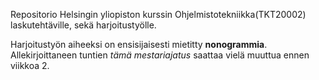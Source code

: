 Repositorio Helsingin yliopiston kurssin Ohjelmistotekniikka(TKT20002) laskutehtäville, sekä harjoitustyölle.

Harjoitustyön aiheeksi on ensisijaisesti mietitty **nonogrammia**. Allekirjoittaneen tuntien *tämä mestariajatus* saattaa vielä muuttua ennen viikkoa 2.
